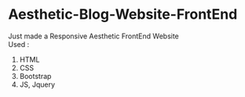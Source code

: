# Aesthetic-Blog-Website-FrontEnd
Just made a Responsive Aesthetic FrontEnd Website <br>
Used : 
1. HTML
2. CSS
3. Bootstrap
4. JS, Jquery
